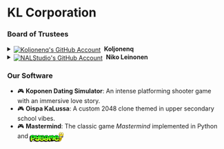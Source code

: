 # KL Corporation
### Board of Trustees
<details>
<summary><a target="_blank" href="https://github.com/Koljonenq"><img title="Koljonenq's GitHub Account" align="center" src="https://wsrv.nl?url=https://github.com/Koljonenq.png?size=32px&fit=cover&mask=circle&maxage=7d" /></a>&nbsp;&nbsp;<b>Koljonenq</b></summary>

&emsp;A C/C++ and Python developer.  
&emsp;The main driving force behind **Koponen Dating Simulator**.
</details>

<details>
<summary><a target="_blank" href="https://github.com/NALStudio"><img title="NALStudio's GitHub Account" align="center" src="https://github.com/NALStudio.png?size=32px" /></a>&nbsp;&nbsp;<b>Niko Leinonen</b></summary>

&emsp;👋 Hi! I'm Niko, creator of [**Niko - Elämäsi Rakkaus**](https://play.google.com/store/apps/details?id=com.nalstudio.kotisataman_niko) and the lead developer of **Oispa KaLussa**.  
&emsp;⌨ Some of my cool projects include **[NLauncher](https://nalstudio.github.io/NLauncher)** and **[Nysse Asemanäyttö](https://github.com/NALStudio/Nysse-Asemanaytto-V2)**.
</ul>
</details>

### Our Software
- 🎮 **Koponen Dating Simulator**: An intense platforming shooter game with an immersive love story.
- 🎮 **Oispa KaLussa**: A custom 2048 clone themed in upper secondary school vibes.
- 🎮 **Mastermind**: The classic game _Mastermind_ implemented in Python and [<img title="pygame website" height="22px" align="top" src="https://github.com/pygame/pygame/blob/main/docs/reST/_static/pygame_logo.svg">](https://pyga.me/)
